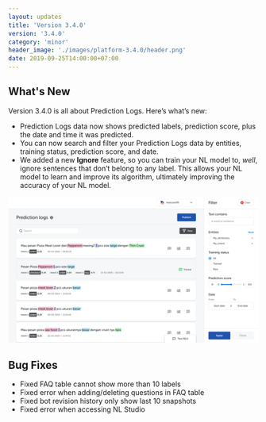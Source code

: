 ```yaml
---
layout: updates
title: 'Version 3.4.0'
version: '3.4.0'
category: 'minor'
header_image: './images/platform-3.4.0/header.png'
date: 2019-09-25T14:00:00+07:00
---
```


## What's New

Version 3.4.0 is all about Prediction Logs. Here’s what’s new:

- Prediction Logs data now shows predicted labels, prediction score, plus the date and time it was predicted.
- You can now search and filter your Prediction Logs data by entities, training status, prediction score, and date.
- We added a new **Ignore** feature, so you can train your NL model to, _well_, ignore sentences that don’t belong to any label. This allows your NL model to learn and improve its algorithm, ultimately improving the accuracy of your NL model.

![NL Insight](./images/platform-3.4.0/nl-insight.png)

## Bug Fixes

- Fixed FAQ table cannot show more than 10 labels
- Fixed error when adding/deleting questions in FAQ table
- Fixed bot revision history only show last 10 snapshots
- Fixed error when accessing NL Studio
